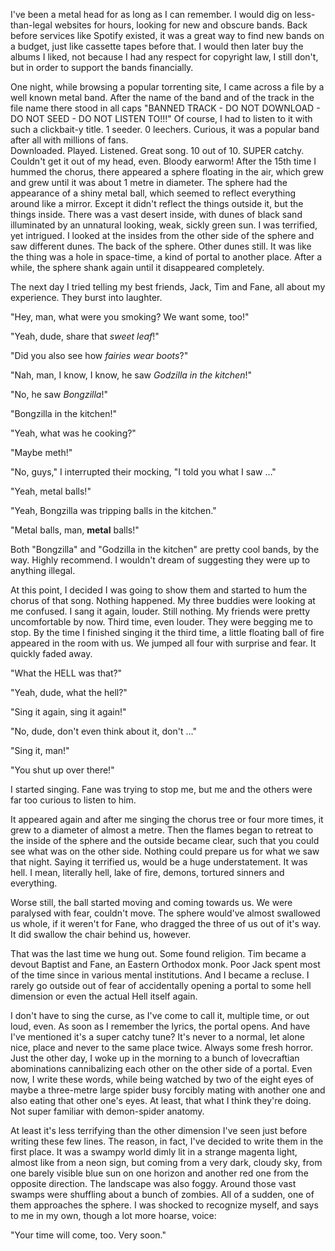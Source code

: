 I've been a metal head for as long as I can remember. I would dig on less-than-legal websites for hours, looking for new and obscure bands. Back before services like Spotify existed, it was a great way to find new bands on a budget, just like cassette tapes before that. I would then later buy the albums I liked, not because I had any respect for copyright law, I still don't, but in order to support the bands financially. 

One night, while browsing a popular torrenting site, I came across a file by a well known metal band. After the name of the band and of the track in the file name there stood in all caps "BANNED TRACK - DO NOT DOWNLOAD - DO NOT SEED - DO NOT LISTEN TO!!!" Of course, I had to listen to it with such a clickbait-y title. 1 seeder. 0 leechers. Curious, it was a popular band after all with millions of fans.   
Downloaded. Played. Listened. Great song. 10 out of 10. SUPER catchy. Couldn't get it out of my head, even. Bloody earworm! After the 15th time I hummed the chorus, there appeared a sphere floating in the air, which grew and grew until it was about 1 metre in diameter. The sphere had the appearance of a shiny metal ball, which seemed to reflect everything around like a mirror. Except it didn't reflect the things outside it, but the things inside. There was a vast desert inside, with dunes of black sand illuminated by an unnatural looking, weak, sickly green sun. I was terrified, yet intrigued. I looked at the insides from the other side of the sphere and saw different dunes. The back of the sphere. Other dunes still. It was like the thing was a hole in space-time, a kind of portal to another place. After a while, the sphere shank again until it disappeared completely. 

The next day I tried telling my best friends, Jack, Tim and Fane, all about my experience. They burst into laughter.

"Hey, man, what were you smoking? We want some, too!"

"Yeah, dude, share that *sweet leaf*!"

"Did you also see how *fairies wear boots*?"

"Nah, man, I know, I know, he saw *Godzilla in the kitchen*!"

"No, he saw *Bongzilla*!"

"Bongzilla in the kitchen!"

"Yeah, what was he cooking?"

"Maybe meth!"

"No, guys," I interrupted their mocking, "I told you what I saw …"

"Yeah, metal balls!"

"Yeah, Bongzilla was tripping balls in the kitchen."

"Metal balls, man, **metal** balls!"

Both "Bongzilla" and "Godzilla in the kitchen" are pretty cool bands, by the way. Highly recommend. I wouldn't dream of suggesting they were up to anything illegal.

At this point, I decided I was going to show them and started to hum the chorus of that song. Nothing happened. My three buddies were looking at me confused. I sang it again, louder. Still nothing. My friends were pretty uncomfortable by now. Third time, even louder. They were begging me to stop. By the time I finished singing it the third time, a little floating ball of fire appeared in the room with us. We jumped all four with surprise and fear. It quickly faded away.

"What the HELL was that?"

"Yeah, dude, what the hell?"

"Sing it again, sing it again!"

"No, dude, don't even think about it, don't …"

"Sing it, man!"

"You shut up over there!"

I started singing. Fane was trying to stop me, but me and the others were far too curious to listen to him. 

It appeared again and after me singing the chorus tree or four more times, it grew to a diameter of almost a metre. Then the flames began to retreat to the inside of the sphere and the outside became clear, such that you could see what was on the other side. Nothing could prepare us for what we saw that night. Saying it terrified us, would be a huge understatement. It was hell. I mean, literally hell, lake of fire, demons, tortured sinners and everything. 

Worse still, the ball started moving and coming towards us. We were paralysed with fear, couldn't move. The sphere would've almost swallowed us whole, if it weren't for Fane, who dragged the three of us out of it's way. It did swallow the chair behind us, however. 

That was the last time we hung out. Some found religion. Tim became a devout Baptist and Fane, an Eastern Orthodox monk. Poor Jack spent most of the time since in various mental institutions. And I became a recluse. I rarely go outside out of fear of accidentally opening a portal to some hell dimension or even the actual Hell itself again.

I don't have to sing the curse, as I've come to call it, multiple time, or out loud, even. As soon as I remember the lyrics, the portal opens. And have I've mentioned it's a super catchy tune? It's never to a normal, let alone nice, place and never to the same place twice. Always some fresh horror. Just the other day, I woke up in the morning to a bunch of lovecraftian abominations cannibalizing each other on the other side of a portal. Even now, I write these words, while being watched by two of the eight eyes of maybe a three-metre large spider busy forcibly mating with another one and also eating that other one's eyes. At least, that what I think they're doing. Not super familiar with demon-spider anatomy. 

At least it's less terrifying than the other dimension I've seen just before writing these few lines. The reason, in fact, I've decided to write them in the first place. It was a swampy world dimly lit in a strange magenta light, almost like from a neon sign, but coming from a very dark, cloudy sky, from one barely visible blue sun on one horizon and another red one from the opposite direction. The landscape was also foggy. Around those vast swamps were shuffling about a bunch of zombies. All of a sudden, one of them approaches the sphere. I was shocked to recognize myself, and says to me in my own, though a lot more hoarse, voice: 

"Your time will come, too. Very soon."